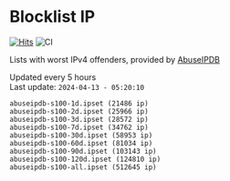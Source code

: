 # Blocklist IP

[![Hits](https://hits.seeyoufarm.com/api/count/incr/badge.svg?url=https%3A%2F%2Fgithub.com%2Fborestad%2Fblocklist-ip%2F&count_bg=%2379C83D&title_bg=%23555555&icon=&icon_color=%23E7E7E7&title=hits&edge_flat=false)](https://hits.seeyoufarm.com)  ![CI](https://img.shields.io/github/workflow/status/borestad/blocklist-ip/CI?style=flat-square)

Lists with worst IPv4 offenders, provided by [AbuseIPDB](https://www.abuseipdb.com/)

<!-- FOOTER-PLACEHOLDER -->
Updated every 5 hours<br>
Last update: `2024-04-13 - 05:20:10`
```
abuseipdb-s100-1d.ipset (21486 ip)
abuseipdb-s100-2d.ipset (25966 ip)
abuseipdb-s100-3d.ipset (28572 ip)
abuseipdb-s100-7d.ipset (34762 ip)
abuseipdb-s100-30d.ipset (58953 ip)
abuseipdb-s100-60d.ipset (81034 ip)
abuseipdb-s100-90d.ipset (103143 ip)
abuseipdb-s100-120d.ipset (124810 ip)
abuseipdb-s100-all.ipset (512645 ip)
```
